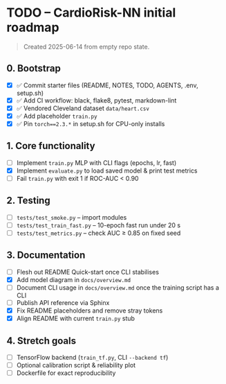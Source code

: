 # TODO – CardioRisk-NN initial roadmap

> Created 2025-06-14 from empty repo state.

## 0. Bootstrap

- [x] ✅ Commit starter files (README, NOTES, TODO, AGENTS, .env, setup.sh)
- [x] ✅ Add CI workflow: black, flake8, pytest, markdown-lint
- [x] ✅ Vendored Cleveland dataset `data/heart.csv`
- [x] ✅ Add placeholder `train.py`
- [x] ✅ Pin `torch==2.3.*` in setup.sh for CPU-only installs

## 1. Core functionality

- [ ] Implement `train.py` MLP with CLI flags (epochs, lr, fast)
- [x] Implement `evaluate.py` to load saved model & print test metrics
- [ ] Fail `train.py` with exit 1 if ROC-AUC < 0.90

## 2. Testing

- [ ] `tests/test_smoke.py` – import modules
- [ ] `tests/test_train_fast.py` – 10-epoch fast run under 20 s
- [ ] `tests/test_metrics.py` – check AUC ≥ 0.85 on fixed seed

## 3. Documentation

- [ ] Flesh out README Quick-start once CLI stabilises
- [x] Add model diagram in `docs/overview.md`
- [ ] Document CLI usage in `docs/overview.md` once the training script has a CLI
- [ ] Publish API reference via Sphinx
- [x] Fix README placeholders and remove stray tokens
- [x] Align README with current `train.py` stub

## 4. Stretch goals

- [ ] TensorFlow backend (`train_tf.py`, CLI `--backend tf`)
- [ ] Optional calibration script & reliability plot
- [ ] Dockerfile for exact reproducibility
